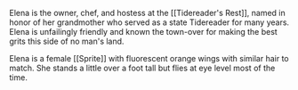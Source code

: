 Elena is the owner, chef, and hostess at the [[Tidereader's Rest]], named in honor of her grandmother who served as a state Tidereader for many years. Elena is unfailingly friendly and known the town-over for making the best grits this side of no man's land.

Elena is a female [[Sprite]] with fluorescent orange wings with similar hair to match. She stands a little over a foot tall but flies at eye level most of the time.

